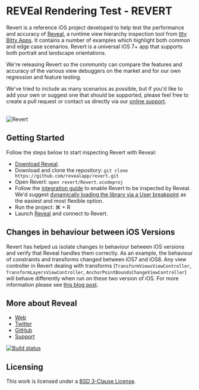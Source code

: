 # REVEal Rendering Test - REVERT

Revert is a reference iOS project developed to help test the performance and accuracy of [Reveal](http://revealapp.com), a runtime view hierarchy inspection tool from [Itty Bitty Apps](http://ittybittyapps.com). It contains a number of examples which highlight both common and edge case scenarios. Revert is a universal iOS 7+ app that supports both portrait and landscape orientations.

We're releasing Revert so the community can compare the features and accuracy of the various view debuggers on the market and for our own regression and feature testing.

We've tried to include as many scenarios as possible, but if you'd like to add your own or suggest one that should be supported, please feel free to create a pull request or contact us directly via our [online support](http://support.revealapp.com).
<br /><br />

![Revert](http://images.revealapp.com.s3.amazonaws.com/revert_github/revert.jpg)

## Getting Started

Follow the steps below to start inspecting Revert with Reveal:

- [Download Reveal](http://revealapp.com/download/).
- Download and clone the repository: `git clone https://github.com/revealapp/revert.git`
- Open Revert: `open revert/Revert.xcodeproj`
- Follow the [integration guide](http://support.revealapp.com/kb/getting-started/integrating-reveal-with-your-ios-app) to enable Revert to be inspected by Reveal. We'd suggest [dynamically loading the library via a User breakpoint](http://support.revealapp.com/kb/getting-started/integrating-reveal-load-reveal-without-changing-your-xcode-project) as the easiest and most flexible option.
- Run the project: ⌘ + R
- Launch [Reveal](http://revealapp.com) and connect to Revert.

## Changes in behaviour between iOS Versions

Revert has helped us isolate changes in behaviour between iOS versions and verify that Reveal handles them correctly. As an example, the behaviour of constraints and transforms changed between iOS7 and iOS8. Any view controller in Revert dealing with transforms (`TransformViewsViewController`, `TransformLayersViewController`, `AnchorPointBoundsChangeViewController`) will behave differently when run on these two version of iOS. For more information please see [this blog post](http://revealapp.com/blog/constraints-and-transforms.html).

## More about Reveal

- [Web](https://www.revealapp.com)
- [Twitter](https://twitter.com/reveal_app)
- [GitHub](https://github.com/revealapp)
- [Support](http://support.revealapp.com)

[![Build status](https://badge.buildkite.com/808be6190e39e59f227d054db81a083b8a485e9de3fbeb02a6.svg)](https://buildkite.com/itty-bitty-apps/revert)

## Licensing

This work is licensed under a <a rel="license" href="https://opensource.org/licenses/BSD-3-Clause">BSD 3-Clause License</a>.

